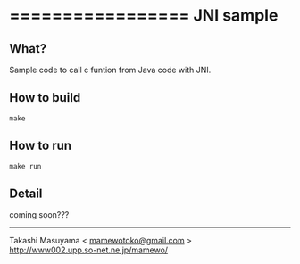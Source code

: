 =================
JNI sample
=================

What?
------------
Sample code to call c funtion from Java code with JNI.

How to build
------------
    make

How to run
-----------
    make run

Detail
-----------
coming soon???

-----
Takashi Masuyama < mamewotoko@gmail.com >  
http://www002.upp.so-net.ne.jp/mamewo/

